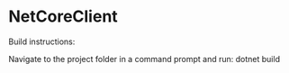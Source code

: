 # NetCoreClient

Build instructions:

Navigate to the project folder in a command prompt and run:
dotnet build
